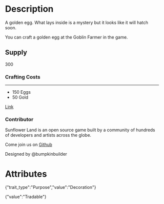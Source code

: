 # Description

A golden egg. What lays inside is a mystery but it looks like it will hatch soon.

You can craft a golden egg at the Goblin Farmer in the game.

## Supply

300

### Crafting Costs

---

- 150 Eggs
- 50 Gold

[Link](https://docs.sunflower-land.com/player-guides/rare-and-limited-items#decorations-1)

### Contributor

Sunflower Land is an open source game built by a community of hundreds of developers and artists across the globe.

Come join us on [Github](https://github.com/sunflower-land/sunflower-land)

Designed by @bumpkinbuilder

# Attributes

{"trait_type":"Purpose","value":"Decoration"}

{"value":"Tradable"}
